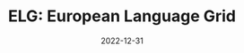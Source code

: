 ---
title: "ELG: European Language Grid"
acropnym: "ELG"
code: ""
programme: H2020
collection: "projects"
category: "international"
permalink: "/2022-2019-elg"
excerpt: ""
date: "2022-12-31"
start-date: "2022-12-31"
end-date: "2019-01-01"
slidesurl: ""
paperurl: ""
bibtexurl: ""
---
